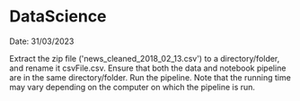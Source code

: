 # DataScience 

Date: 31/03/2023


Extract the zip file ('news_cleaned_2018_02_13.csv') to a directory/folder, and rename it csvFile.csv. 
Ensure that both the data and notebook pipeline are in the same directory/folder. 
Run the pipeline. 
Note that the running time may vary depending on the computer on which the pipeline is run.
